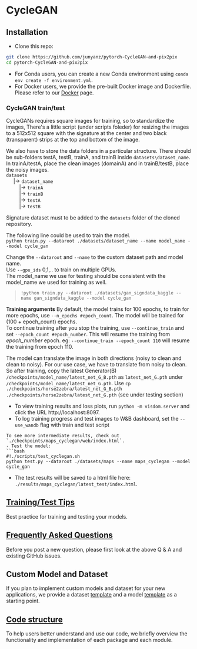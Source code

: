 
# CycleGAN

## Installation
- Clone this repo:
```bash
git clone https://github.com/junyanz/pytorch-CycleGAN-and-pix2pix
cd pytorch-CycleGAN-and-pix2pix
```
- For Conda users, you can create a new Conda environment using `conda env create -f environment.yml`.
- For Docker users, we provide the pre-built Docker image and Dockerfile. Please refer to our [Docker](docs/docker.md) page.

### CycleGAN train/test

CycleGANs requires square images for training, so to standardize the images, There's a little script (under scripts foleder) for resizing the images to a 512x512 square with the signature at the center and two black (transparent) strips at the top and bottom of the image.  
  
We also have to store the data folders in a particular structure. There should be sub-folders testA, testB, trainA, and trainB inside `datasets\dataset_name`. In trainA/testA, place the clean images (domainA) and in trainB/testB, place the noisy images.  
`datasets`  
&nbsp;&nbsp;&nbsp;&nbsp; |-> `dataset_name`  
&nbsp;&nbsp;&nbsp;&nbsp;&nbsp;&nbsp;&nbsp;&nbsp; |-> `trainA`   
&nbsp;&nbsp;&nbsp;&nbsp;&nbsp;&nbsp;&nbsp;&nbsp; |-> `trainB`   
&nbsp;&nbsp;&nbsp;&nbsp;&nbsp;&nbsp;&nbsp;&nbsp; |-> `testA`   
&nbsp;&nbsp;&nbsp;&nbsp;&nbsp;&nbsp;&nbsp;&nbsp; |-> `testB`   

Signature dataset must to be added to the `datasets` folder of the cloned repository.  
  
The following line could be used to train the model.  
`python train.py --dataroot ./datasets/dataset_name --name model_name --model cycle_gan`  
  
Change the `--dataroot` and `--name` to the custom dataset path and model name.  
Use `--gpu_ids` 0,1,.. to train on multiple GPUs.  
The model_name we use for testing should be consistent with the model_name we used for training as well.  
> `!python train.py --dataroot ./datasets/gan_signdata_kaggle --name gan_signdata_kaggle --model cycle_gan`  
  
**Training arguments**
By default, the model trains for 100 epochs, to train for more epochs, use `--n_epochs #epoch_count`. The model will be trained for (100 + epoch_count) epochs.  
To continue training after you stop the training, use `--continue_train` and set `--epoch_count #epoch_number`. This will resume the training from *epoch_number* epoch.
eg: `--continue_train --epoch_count 110` will resume the training from epoch 110.
  
  
The model can translate the image in both directions (noisy to clean and clean to noisy). For our use case, we have to translate from noisy to clean. So after training, copy the latest Generator(B) `/checkpoints/model_name/latest_net_G_B.pth` as `latest_net_G.pth` under `/checkpoints/model_name/latest_net_G.pth`.
Use `cp ./checkpoints/horse2zebra/latest_net_G_B.pth ./checkpoints/horse2zebra/latest_net_G.pth` (see under testing section)
  
- To view training results and loss plots, run `python -m visdom.server` and click the URL http://localhost:8097.
- To log training progress and test images to W&B dashboard, set the `--use_wandb` flag with train and test script

```
To see more intermediate results, check out `./checkpoints/maps_cyclegan/web/index.html`.
- Test the model:
```bash
#!./scripts/test_cyclegan.sh
python test.py --dataroot ./datasets/maps --name maps_cyclegan --model cycle_gan
```
- The test results will be saved to a html file here: `./results/maps_cyclegan/latest_test/index.html`.

## [Training/Test Tips](docs/tips.md)
Best practice for training and testing your models.

## [Frequently Asked Questions](docs/qa.md)
Before you post a new question, please first look at the above Q & A and existing GitHub issues.

## Custom Model and Dataset
If you plan to implement custom models and dataset for your new applications, we provide a dataset [template](data/template_dataset.py) and a model [template](models/template_model.py) as a starting point.

## [Code structure](docs/overview.md)
To help users better understand and use our code, we briefly overview the functionality and implementation of each package and each module.
